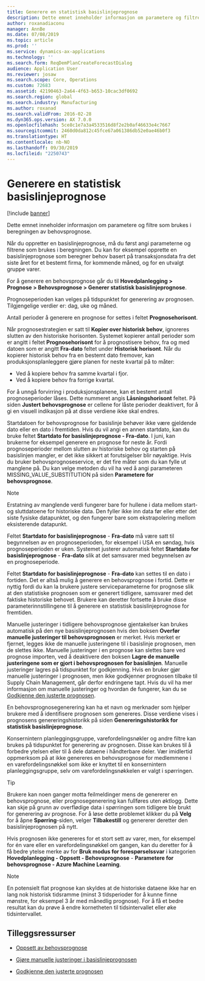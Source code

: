 ```yaml
---
title: Generere en statistisk basislinjeprognose
description: Dette emnet inneholder informasjon om parametere og filtre som brukes i beregningen av behovsprognose.
author: roxanadiaconu
manager: AnnBe
ms.date: 07/08/2019
ms.topic: article
ms.prod: ''
ms.service: dynamics-ax-applications
ms.technology: ''
ms.search.form: ReqDemPlanCreateForecastDialog
audience: Application User
ms.reviewer: josaw
ms.search.scope: Core, Operations
ms.custom: 72683
ms.assetid: 42190463-2a64-4f63-b653-10cac3df0692
ms.search.region: global
ms.search.industry: Manufacturing
ms.author: roxanad
ms.search.validFrom: 2016-02-28
ms.dyn365.ops.version: AX 7.0.0
ms.openlocfilehash: 5ce8c1e7a3a4533516d8f2e2b0af46633e4c7667
ms.sourcegitcommit: 2460d0da812c45fce67a061386db52e0ae46b0f3
ms.translationtype: HT
ms.contentlocale: nb-NO
ms.lasthandoff: 09/30/2019
ms.locfileid: "2250743"
---
```

# <a name="generate-a-statistical-baseline-forecast"></a>Generere en statistisk basislinjeprognose

[!include [banner](../includes/banner.md)]

Dette emnet inneholder informasjon om parametere og filtre som brukes i beregningen av behovsprognose. 

Når du oppretter en basislinjeprognose, må du først angi parameterne og filtrene som brukes i beregningen. Du kan for eksempel opprette en basislinjeprognose som beregner behov basert på transaksjonsdata fra det siste året for et bestemt firma, for kommende måned, og for en utvalgt gruppe varer. 

For å generere en behovsprognose går du til **Hovedplanlegging &gt; Prognose &gt; Behovsprognose &gt; Generer statistisk basislinjeprognose**. 

Prognoseperioden kan velges på tidspunktet for generering av prognosen. Tilgjengelige verdier er: dag, uke og måned. 

Antall perioder å generere en prognose for settes i feltet **Prognosehorisont**. 

Når prognosestrategien er satt til **Kopier over historisk behov**, ignoreres slutten av den historiske horisonten. Systemet kopierer antall perioder som er angitt i feltet **Prognosehorisont** for å prognostisere behov, fra og med datoen som er angitt **Fra-dato** feltet under **Historisk horisont**. Når du kopierer historisk behov fra en bestemt dato fremover, kan produksjonsplanleggere gjøre planen for neste kvartal på to måter:

-   Ved å kopiere behov fra samme kvartal i fjor.
-   Ved å kopiere behov fra forrige kvartal.

For å unngå forvirring i produksjonsplanene, kan et bestemt antall prognoseperioder låses. Dette nummeret angis **Låsningshorisont** feltet. På siden **Justert behovsprognose** er cellene for låste perioder deaktivert, for å gi en visuell indikasjon på at disse verdiene ikke skal endres. 

Startdatoen for behovsprognose for basislinje behøver ikke være gjeldende dato eller en dato i fremtiden. Hvis du vil angi en annen startdato, kan du bruke feltet **Startdato for basislinjeprognose - Fra-dato**. I juni, kan brukerne for eksempel generere en prognose for neste år. Fordi prognoseperioder mellom slutten av historiske behov og starten på basislinjen mangler, er det ikke sikkert at forutsigelser blir nøyaktige. Hvis du bruker behovsprognoseservice, er det fire måter som du kan fylle ut manglene på. Du kan velge metoden du vil ha ved å angi parameteren MISSING\_VALUE\_SUBSTITUTION på siden **Parametere for behovsprognose**. 

> [!NOTE]
> Erstatning av manglende verdi fungerer bare for hullene i data mellom start- og sluttdatoene for historiske data. Den fyller ikke inn data før eller etter det siste fysiske datapunktet, og den fungerer bare som ekstrapolering mellom eksisterende datapunkt. 

Feltet **Startdato for basislinjeprognose** - **Fra-dato** må være satt til begynnelsen av en prognoseperioden, for eksempel i USA en søndag, hvis prognoseperioden er uken. Systemet justerer automatisk feltet **Startdato for basislinjeprognose** - **Fra-dato** slik at det samsvarer med begynnelsen av en prognoseperiode. 

Feltet **Startdato for basislinjeprognose** - **Fra-dato** kan settes til en dato i fortiden. Det er altså mulig å generere en behovsprognose i fortid. Dette er nyttig fordi du kan la brukere justere serviceparameterne for prognose slik at den statistiske prognosen som er generert tidligere, samsvarer med det faktiske historiske behovet. Brukere kan deretter fortsette å bruke disse parameterinnstillingene til å generere en statistisk basislinjeprognose for fremtiden. 

Manuelle justeringer i tidligere behovsprognose gjentakelser kan brukes automatisk på den nye basislinjeprognosen hvis den boksen **Overfør manuelle justeringer til behovsprognosen** er merket. Hvis merket er fjernet, legges ikke de manuelle justeringene til i basislinje prognosen, men de slettes ikke. Manuelle justeringer i en prognose kan slettes bare ved prognose importen, ved å deaktivere den boksen **Lagre de manuelle justeringene som er gjort i behovsprognosen for basislinjen**. Manuelle justeringer lagres på tidspunktet for godkjenning. Hvis en bruker gjør manuelle justeringer i prognosen, men ikke godkjenner prognosen tilbake til Supply Chain Management, går derfor endringene tapt. Hvis du vil ha mer informasjon om manuelle justeringer og hvordan de fungerer, kan du se [Godkjenne den justerte prognosen](authorize-adjusted-forecast.md). 

En behovsprognosegenerering kan ha et navn og merknader som hjelper brukere med å identifisere prognosen som genereres. Disse verdiene vises i prognosens genereringshistorikk på siden **Genereringshistorikk for statistisk basislinjeprognose**. 

Konsernintern planleggingsgruppe, varefordelingsnøkler og andre filtre kan brukes på tidspunktet for generering av prognosen. Disse kan brukes til å forbedre ytelsen eller til å dele dataene i håndterbare deler. Vær imidlertid oppmerksom på at ikke genereres en behovsprognose for medlemmene i en varefordelingsnøkkel som ikke er knyttet til en konsernintern planleggingsgruppe, selv om varefordelingsnøkkelen er valgt i spørringen. 

> [!TIP]
> Brukere kan noen ganger motta feilmeldinger mens de genererer en behovsprognose, eller prognosegenerering kan fullføres uten øktlogg. Dette kan skje på grunn av overflødige data i spørringen som tidligere ble brukt for generering av prognose. For å løse dette problemet klikker du på **Velg** for å åpne **Spørring**-siden, velger **Tilbakestill** og genererer deretter den basislinjeprognosen på nytt. 

Hvis prognosen ikke genereres for et stort sett av varer, men, for eksempel for én vare eller en varefordelingsnøkkel om gangen, kan du deretter for å få bedre ytelse merke av for **Bruk modus for forespørselssvar** i kategorien **Hovedplanlegging - Oppsett - Behovsprognose** - **Parametere for behovsprognose - Azure Machine Learning**.

> [!NOTE]
> En potensielt flat prognose kan skyldes at de historiske dataene ikke har en lang nok historisk tidsramme (minst 3 tidsperioder for å kunne finne mønstre, for eksempel 3 år med månedlig prognose). For å få et bedre resultat kan du prøve å endre kornetheten til tidsintervallet eller øke tidsintervallet.

<a name="additional-resources"></a>Tilleggsressurser
--------

- [Oppsett av behovsprognose](demand-forecasting-setup.md)

- [Gjøre manuelle justeringer i basislinjeprognosen](manual-adjustments-baseline-forecast.md)

- [Godkjenne den justerte prognosen](authorize-adjusted-forecast.md)
